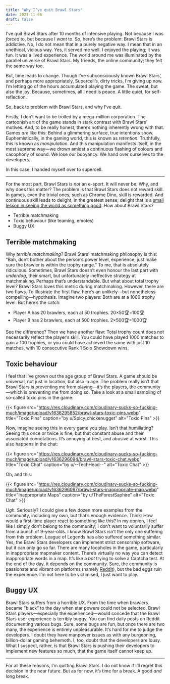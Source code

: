 ```yaml
---
title: "Why I’ve quit Brawl Stars"
date: 2021-11-06
draft: false
---
```



I’ve quit Brawl Stars after 10 months of intensive playing. Not because I was _forced_ to, but because I _want_ to. So, here’s the problem: Brawl Stars is addictive. No, I do not mean that in a purely negative way. I mean that in an unethical, vicious way. Yes, it served me well. I enjoyed the playing; it was fun. It was a lived experience. The world around me was illuminated by the parallel universe of Brawl Stars. My friends, the online community; they felt the same way too.

But, time leads to change. Though I’ve subconsciously known Brawl Stars’, and perhaps more appropriately, Supercell’s, dirty tricks, I’m giving up now. I’m letting go of the hours accumulated playing the game. The sweat, but also the joy. Because, sometimes, all I need is peace. A little quiet, for self-reflection.

So, back to problem with Brawl Stars, and why I’ve quit.

Firstly, I don’t want to be trolled by a mega-million corporation. The cartoonish art of the game stands in stark contrast with Brawl Stars’ motives. And, to be really honest, there’s nothing inherently wrong with that. Games _are_ like this: Behind a glimmering surface, true intentions show. Euphemistically, in the gaming world, this is known as _retention_. Truthfully, this is known as _manipulation_. And this manipulation manifests itself, in the most supreme way—we drown amidst a continuous flashing of colours and cacophony of sound. We lose our buoyancy. We hand over ourselves to the developers.

In this case, I handed myself over to supercell.

<hr>

For the most part, Brawl Stars is _not_ an e-sport. It will never be. Why, and why does this matter? The problem is that Brawl Stars does not reward skill. In games, even the trivial ones, such as Chrome Dino, skill is rewarded. And continuous skill leads to delight, in the greatest sense; delight that is a [small lesson in seeing the world as something good](https://frankchimero.com/blog/2010/big-ideas/#:~:text=to%20delight%20someone%20is%20to%20give%20a%20small%20lesson%20in%20how%20to%20see%20the%20world%20as%20something%20good). How about Brawl Stars?

- Terrible matchmaking
- Toxic behaviour (like teaming, emotes)
- Buggy <smcp>UX</smcp>

## Terrible matchmaking

Why _terrible matchmaking_? Brawl Stars’ matchmaking philosophy is this: “Bah, don’t bother about the person’s power level, experience, just make sure the brawler is within the trophy range.” To me, that is absolutely ridiculous. Sometimes, Brawl Stars doesn’t even honour the last part with _underdog_, their smart, but unfortunately ineffective strategy at matchmaking. Perhaps that’s understandable. But what about total trophy level? Brawl Stars loves this metric during matchmaking. However, there are two flaws. To illustrate the first flaw, here’s an unlikely—but nonetheless compelling—hypothesis. Imagine two players: Both are at a 1000 trophy level. But here’s the catch:

- <smcp>Player A</smcp> has 20 brawlers, each at 50 trophies. 20×50🏆=100🏆
- <smcp>Player B</smcp> has 2 brawlers, each at 500 trophies. 2×500🏆=1000🏆

See the difference? Then we have another flaw: Total trophy count does not necessarily reflect the player’s skill. You could have played 1000 matches to gain a 100 trophies, or you could have achieved the same with just 10 matches, with 10 consecutive Rank 1 Solo Showdown wins.

## Toxic behaviour

I feel that I’ve grown out the age group of Brawl Stars. A game should be universal, not just in location, but also in age. The problem really isn’t that Brawl Stars is preventing me from playing—it’s the players, the community—which is preventing me from doing so. Take a look at a small sampling of so-called toxic pins in the game:

{{< figure src="https://res.cloudinary.com/cloudinary-sucks-so-fucking-much/image/upload/v1636295852/brawl-stars-toxic-pins.webp" title="Toxic Pins" caption="by u/Spicy_chickenugget" alt="Toxic Pins" >}}

Now, imagine seeing this in every game you play. Isn’t that humiliating? Seeing this once or twice is fine, but that constant abuse and their associated connotations. It’s annoying at best, and abusive at worst. This also happens in the chat:

{{< figure src="https://res.cloudinary.com/cloudinary-sucks-so-fucking-much/image/upload/v1636296094/brawl-stars-toxic-chat.webp" title="Toxic Chat" caption="by u/--TechHead--" alt="Toxic Chat" >}}

Oh, and this:

{{< figure src="https://res.cloudinary.com/cloudinary-sucks-so-fucking-much/image/upload/v1636296097/brawl-stars-inappropriate-map.webp" title="Inappropriate Maps" caption="by u/TheForestSaphire" alt="Toxic Chat" >}}

_Ugh._ Seriously? I could give a few dozen more examples from the community, including my own, but that’s enough evidence. Think: How would a first-time player react to something like this? In my opnion, I feel like I simply don’t belong to the community; I don’t want to voluntarily suffer from a bunch of 9-year-olds. I know Brawl Stars isn’t the only one suffering from this problem. League of Legends has also suffered something similar. Yes, the Brawl Stars developers can implement strict censorship software, but it can only go so far. There are many loopholes in the game, particularly in inappropriate mapmaker content. There’s virtually no way you can detect inappropriate words in a map. It’s like a _bot_ trying to solve a <smcp>Captcha</smcp> test. At the end of the day, it depends on the community. Sure, the community is passionate and vibrant on platforms (namely [Reddit](https://reddit.com/r/brawlstars)), but the bad eggs ruin the experience. I’m not here to be victimised, I just want to play.

## Buggy UX

Brawl Stars suffers from a horrible <smcp>UX</smcp>.  From the time when brawlers became “black” to the day when star powers could not be selected, Brawl Stars players—especially the experienced—would concede that the Brawl Stars user experience is terribly buggy. You can find daily posts on Reddit documenting various bugs. Sure, some bugs are fun, but once there are two many, the experience is entirely unpleasurable. It’s hard for me to judge the developers. I doubt they have manpower issues as with any burgeoning, billion-dollar gaming behemoth. I, too, doubt that the developers are lousy. What I suspect, rather, is that Brawl Stars is pushing their developers to implement new features so much, that the game itself cannot keep up.

<hr>

For all these reasons, I’m quitting Brawl Stars. I do not know if I’ll regret this decision in the near future. But as for now, it’s time for a break. A good *and* long break.
